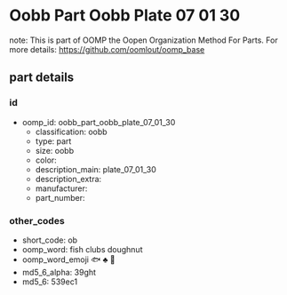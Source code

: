 # Oobb Part Oobb Plate 07 01 30  

note: This is part of OOMP the Oopen Organization Method For Parts. For more details: https://github.com/oomlout/oomp_base

##  part details





### id
* oomp_id: oobb_part_oobb_plate_07_01_30
  * classification: oobb
  * type: part
  * size: oobb
  * color: 
  * description_main: plate_07_01_30
  * description_extra: 
  * manufacturer: 
  * part_number: 

### other_codes
* short_code: ob
* oomp_word: fish clubs doughnut
* oomp_word_emoji :fish: :clubs: :doughnut:
* md5_6_alpha: 39ght
* md5_6: 539ec1